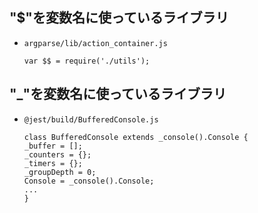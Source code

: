 ## "$"を変数名に使っているライブラリ

- `argparse/lib/action_container.js`
  >
      var $$ = require('./utils');

## "\_"を変数名に使っているライブラリ

- `@jest/build/BufferedConsole.js`
  >
      class BufferedConsole extends _console().Console {
      _buffer = [];
      _counters = {};
      _timers = {};
      _groupDepth = 0;
      Console = _console().Console;
      ...
      }
